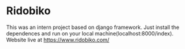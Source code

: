 # Ridobiko

This was an intern project based on django framework.
Just install the dependences and run on your local machine(localhost:8000/index).
Website live at https://www.ridobiko.com/
